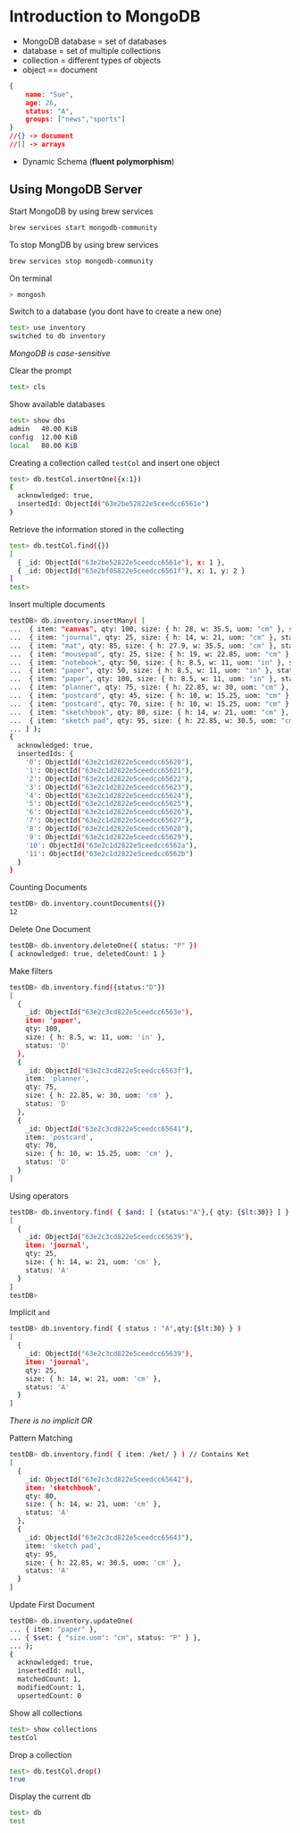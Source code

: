 # Introduction to MongoDB

- MongoDB database = set of databases
- database = set of multiple collections
- collection = different types of objects
- object == document

```json
{
    name: "Sue",
    age: 26,
    status: "A",
    groups: ["news","sports"]
}
//{} -> document
//[] -> arrays
```

- Dynamic Schema (**fluent polymorphism**)

## Using MongoDB Server

Start MongoDB by using brew services
```bash
brew services start mongodb-community
```

To stop MongDB by using brew services
```bash
brew services stop mongodb-community
```

On terminal
```bash
> mongosh
```

Switch to a database (you dont have to create a new one)

```bash
test> use inventory
switched to db inventory
```
*MongoDB is case-sensitive*

Clear the prompt

```bash
test> cls
```

Show available databases
```bash
test> show dbs
admin   40.00 KiB
config  12.00 KiB
local   80.00 KiB
```

Creating a collection called `testCol` and insert one object
```bash
test> db.testCol.insertOne({x:1})
{
  acknowledged: true,
  insertedId: ObjectId("63e2be52822e5ceedcc6561e")
}
```

Retrieve the information stored in the collecting
```bash
test> db.testCol.find({})
[
  { _id: ObjectId("63e2be52822e5ceedcc6561e"), x: 1 },
  { _id: ObjectId("63e2bf05822e5ceedcc6561f"), x: 1, y: 2 }
]
test>
```

Insert multiple documents
```bash
testDB> db.inventory.insertMany( [
...  { item: "canvas", qty: 100, size: { h: 28, w: 35.5, uom: "cm" }, status: "A" },
...  { item: "journal", qty: 25, size: { h: 14, w: 21, uom: "cm" }, status: "A" },
...  { item: "mat", qty: 85, size: { h: 27.9, w: 35.5, uom: "cm" }, status: "A" },
...  { item: "mousepad", qty: 25, size: { h: 19, w: 22.85, uom: "cm" }, status: "P" },
...  { item: "notebook", qty: 50, size: { h: 8.5, w: 11, uom: "in" }, status: "P" },
...  { item: "paper", qty: 50, size: { h: 8.5, w: 11, uom: "in" }, status: "A" },
...  { item: "paper", qty: 100, size: { h: 8.5, w: 11, uom: "in" }, status: "D" },
...  { item: "planner", qty: 75, size: { h: 22.85, w: 30, uom: "cm" }, status: "D" },
...  { item: "postcard", qty: 45, size: { h: 10, w: 15.25, uom: "cm" }, status: "A" },
...  { item: "postcard", qty: 70, size: { h: 10, w: 15.25, uom: "cm" }, status: "D" },
...  { item: "sketchbook", qty: 80, size: { h: 14, w: 21, uom: "cm" }, status: "A" },
...  { item: "sketch pad", qty: 95, size: { h: 22.85, w: 30.5, uom: "cm" }, status: "A" }
... ] );
{
  acknowledged: true,
  insertedIds: {
    '0': ObjectId("63e2c1d2822e5ceedcc65620"),
    '1': ObjectId("63e2c1d2822e5ceedcc65621"),
    '2': ObjectId("63e2c1d2822e5ceedcc65622"),
    '3': ObjectId("63e2c1d2822e5ceedcc65623"),
    '4': ObjectId("63e2c1d2822e5ceedcc65624"),
    '5': ObjectId("63e2c1d2822e5ceedcc65625"),
    '6': ObjectId("63e2c1d2822e5ceedcc65626"),
    '7': ObjectId("63e2c1d2822e5ceedcc65627"),
    '8': ObjectId("63e2c1d2822e5ceedcc65628"),
    '9': ObjectId("63e2c1d2822e5ceedcc65629"),
    '10': ObjectId("63e2c1d2822e5ceedcc6562a"),
    '11': ObjectId("63e2c1d2822e5ceedcc6562b")
  }
}
```
Counting Documents
```bash
testDB> db.inventory.countDocuments({})
12
```

Delete One Document
```bash
testDB> db.inventory.deleteOne({ status: "P" })
{ acknowledged: true, deletedCount: 1 }
```
Make filters
```bash
testDB> db.inventory.find({status:"D"})
[
  {
    _id: ObjectId("63e2c3cd822e5ceedcc6563e"),
    item: 'paper',
    qty: 100,
    size: { h: 8.5, w: 11, uom: 'in' },
    status: 'D'
  },
  {
    _id: ObjectId("63e2c3cd822e5ceedcc6563f"),
    item: 'planner',
    qty: 75,
    size: { h: 22.85, w: 30, uom: 'cm' },
    status: 'D'
  },
  {
    _id: ObjectId("63e2c3cd822e5ceedcc65641"),
    item: 'postcard',
    qty: 70,
    size: { h: 10, w: 15.25, uom: 'cm' },
    status: 'D'
  }
]
```
Using operators
```bash
testDB> db.inventory.find( { $and: [ {status:"A"},{ qty: {$lt:30}} ] } )
[
  {
    _id: ObjectId("63e2c3cd822e5ceedcc65639"),
    item: 'journal',
    qty: 25,
    size: { h: 14, w: 21, uom: 'cm' },
    status: 'A'
  }
]
testDB>
```
Implicit `and`
```bash
testDB> db.inventory.find( { status : "A",qty:{$lt:30} } )
[
  {
    _id: ObjectId("63e2c3cd822e5ceedcc65639"),
    item: 'journal',
    qty: 25,
    size: { h: 14, w: 21, uom: 'cm' },
    status: 'A'
  }
]
```
*There is no implicit OR*

Pattern Matching
```bash
testDB> db.inventory.find( { item: /ket/ } ) // Contains Ket
[
  {
    _id: ObjectId("63e2c3cd822e5ceedcc65642"),
    item: 'sketchbook',
    qty: 80,
    size: { h: 14, w: 21, uom: 'cm' },
    status: 'A'
  },
  {
    _id: ObjectId("63e2c3cd822e5ceedcc65643"),
    item: 'sketch pad',
    qty: 95,
    size: { h: 22.85, w: 30.5, uom: 'cm' },
    status: 'A'
  }
]
```

Update First Document
```bash
testDB> db.inventory.updateOne(
... { item: "paper" },
... { $set: { "size.uom": "cm", status: "P" } },
... );
{
  acknowledged: true,
  insertedId: null,
  matchedCount: 1,
  modifiedCount: 1,
  upsertedCount: 0
```


Show all collections
```bash
test> show collections
testCol
```
Drop a collection
```bash
test> db.testCol.drop()
true
```
Display the current db
```bash
test> db
test
```